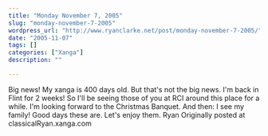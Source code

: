```yaml
---
title: "Monday November 7, 2005"
slug: "monday-november-7-2005"
wordpress_url: "http://www.ryanclarke.net/post/monday-november-7-2005/"
date: "2005-11-07"
tags: []
categories: ["Xanga"]
description: ""

---
```


Big news!
 My xanga is 400 days old. But that's not the big news.
 I'm back in Flint for 2 weeks! So I'll be seeing those of you at RCI around this place for a while. I'm looking forward to the Christmas Banquet. And then: I see my family!
 Good days these are. Let's enjoy them.
 Ryan
Originally posted at classicalRyan.xanga.com
